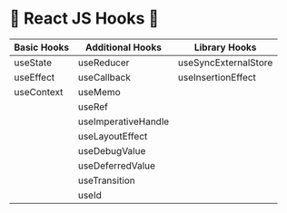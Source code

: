# 🥳 React JS Hooks 🥳

| Basic Hooks | Additional Hooks    | Library Hooks        |
| ----------- | ------------------- | -------------------- |
| useState    | useReducer          | useSyncExternalStore |
| useEffect   | useCallback         | useInsertionEffect   |
| useContext  | useMemo             |                      |
|             | useRef              |                      |
|             | useImperativeHandle |                      |
|             | useLayoutEffect     |                      |
|             | useDebugValue       |                      |
|             | useDeferredValue    |                      |
|             | useTransition       |                      |
|             | useId               |                      |
